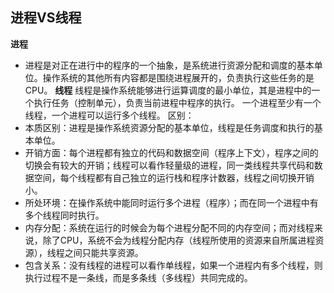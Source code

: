 ## 进程VS线程
**进程**
- 进程是对正在进行中的程序的一个抽象，是系统进行资源分配和调度的基本单位。操作系统的其他所有内容都是围绕进程展开的，负责执行这些任务的是CPU。
**线程**
线程是操作系统能够进行运算调度的最小单位，其是进程中的一个执行任务（控制单元），负责当前进程中程序的执行。
一个进程至少有一个线程，一个进程可以运行多个线程。
区别：
- 本质区别：进程是操作系统资源分配的基本单位，线程是任务调度和执行的基本单位。
- 开销方面：每个进程都有独立的代码和数据空间（程序上下文），程序之间的切换会有较大的开销；线程可以看作轻量级的进程，同一类线程共享代码和数据空间，每个线程都有自己独立的运行栈和程序计数器，线程之间切换开销小。
- 所处环境：在操作系统中能同时运行多个进程（程序）；而在同一个进程中有多个线程同时执行。
- 内存分配：系统在运行的时候会为每个进程分配不同的内存空间；而对线程来说，除了CPU，系统不会为线程分配内存（线程所使用的资源来自所属进程资源），线程之间只能共享资源。
- 包含关系：没有线程的进程可以看作单线程，如果一个进程内有多个线程，则执行过程不是一条线，而是多条线（多线程）共同完成的。